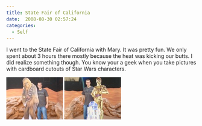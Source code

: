 ```yaml
---
title: State Fair of California
date:  2008-08-30 02:57:24
categories:
  - Self
---
```


I went to the State Fair of California with Mary. It was pretty fun. We only spent about 3 hours there mostly because the heat was kicking our butts. I did realize something though. You know your a geek when you take pictures with cardboard cutouts of Star Wars characters.

<a href="/assets/images/posts/2009/09/fair_chewie.jpg" rel="lightbox[fair]" title="Chewbacca"><img src="/assets/images/posts/2009/09/fair_chewie-150x112.jpg" alt="Chewbacca" title="Chewbacca" width="150" height="112" class="alignnone size-thumbnail wp-image-224" /></a>
<a href="/assets/images/posts/2009/09/fair_r2d2.jpg" rel="lightbox[fair]" title="R2D2"><img src="/assets/images/posts/2009/09/fair_r2d2-150x112.jpg" alt="R2D2" title="R2D2" width="150" height="112" class="alignnone size-thumbnail wp-image-225" /></a>
